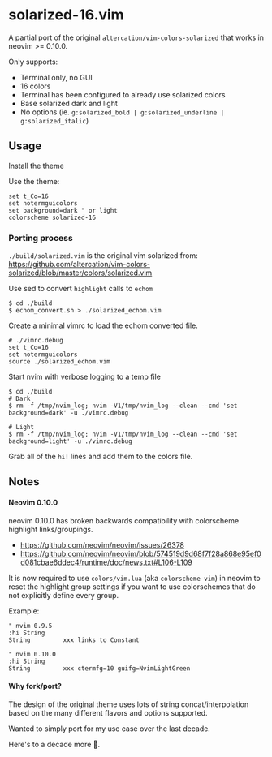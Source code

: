 # solarized-16.vim

A partial port of the original `altercation/vim-colors-solarized` that works in neovim >= 0.10.0.

Only supports:

* Terminal only, no GUI
* 16 colors
* Terminal has been configured to already use solarized colors
* Base solarized dark and light
* No options (ie. `g:solarized_bold | g:solarized_underline | g:solarized_italic`)

## Usage

Install the theme

Use the theme:

```
set t_Co=16
set notermguicolors
set background=dark " or light
colorscheme solarized-16
```

### Porting process

`./build/solarized.vim` is the original vim solarized from: https://github.com/altercation/vim-colors-solarized/blob/master/colors/solarized.vim


Use sed to convert `highlight` calls to `echom`

```
$ cd ./build
$ echom_convert.sh > ./solarized_echom.vim
```

Create a minimal vimrc to load the echom converted file.

```
# ./vimrc.debug
set t_Co=16
set notermguicolors
source ./solarized_echom.vim
```

Start nvim with verbose logging to a temp file

```
$ cd ./build
# Dark
$ rm -f /tmp/nvim_log; nvim -V1/tmp/nvim_log --clean --cmd 'set background=dark' -u ./vimrc.debug

# Light
$ rm -f /tmp/nvim_log; nvim -V1/tmp/nvim_log --clean --cmd 'set background=light' -u ./vimrc.debug
```

Grab all of the `hi!` lines and add them to the colors file.

## Notes

#### Neovim 0.10.0

neovim 0.10.0 has broken backwards compatibility with colorscheme highlight links/groupings.
* https://github.com/neovim/neovim/issues/26378
* https://github.com/neovim/neovim/blob/574519d9d68f7f28a868e95ef0d081cbae6ddec4/runtime/doc/news.txt#L106-L109

It is now required to use `colors/vim.lua` (aka `colorscheme vim`) in neovim to reset the highlight group settings if you want to use colorschemes that do not explicitly define every group.

Example:
```
" nvim 0.9.5
:hi String
String         xxx links to Constant

" nvim 0.10.0
:hi String
String         xxx ctermfg=10 guifg=NvimLightGreen
```

#### Why fork/port?

The design of the original theme uses lots of string concat/interpolation based on the many different flavors and options supported.

Wanted to simply port for my use case over the last decade.

Here's to a decade more 🍻.

